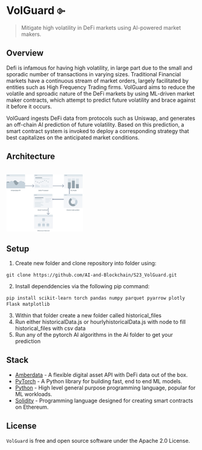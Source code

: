 # VolGuard ⌱

> Mitigate  high volatility in DeFi markets using AI-powered market
makers.

## Overview

Defi is infamous for having high volatility, in large part due to the
small and sporadic number of transactions in varying sizes. Traditional 
Financial markets have a continuous stream of market orders, largely 
facilitated by entities such as High Frequency Trading firms. VolGuard 
aims to reduce the volatile and sproadic nature of the DeFi markets by
using ML-driven market maker contracts, which attempt to predict future 
volatility and brace against it before it occurs.

VolGuard ingests DeFi data from protocols such as Uniswap, and
generates an off-chain AI prediction of future volatility. Based on this 
prediction, a smart contract system is invoked to deploy a corresponding
strategy that best capitalizes on the anticipated market conditions.
<br/>

## Architecture
<br/>
<img src="/arch_diagram.png" width="40%"/>

## Setup
1. Create new folder and clone repository into folder using:

```
git clone https://github.com/AI-and-Blockchain/S23_VolGuard.git
```

2. Install dependdencies via the following pip command:
```
pip install scikit-learn torch pandas numpy parquet pyarrow plotly Flask matplotlib
```
 
3.  Within that folder create a new folder called historical_files
4.  Run either historicalData.js or hourlyhistoricalData.js with node to fill historical_files with csv data
5. Run any of the pytorch AI algorithms in the Ai folder to get your prediction

## Stack

- [Amberdata](https://amberdata.io/) - A flexible digital asset API with DeFi data out of the box.
- [PyTorch](https://pytorch.org/) - A Python library for building fast, end to end ML models.
- [Python](https://python.org/) - High level general purpose programming language, popular for ML workloads.
- [Solidity](https://soliditylang.org/) - Programming language designed for creating smart contracts on Ethereum.


## License

`VolGuard` is free and open source software under the Apache 2.0 License.
